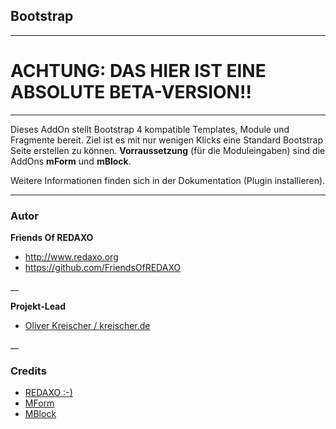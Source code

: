 ## Bootstrap

---

ACHTUNG: DAS HIER IST EINE ABSOLUTE BETA-VERSION!!
====

---

Dieses AddOn stellt Bootstrap 4 kompatible Templates, Module und Fragmente bereit. Ziel ist es mit nur wenigen Klicks eine Standard Bootstrap Seite erstellen zu können. **Vorraussetzung** (für die Moduleingaben) sind die AddOns **mForm** und **mBlock**.

Weitere Informationen finden sich in der Dokumentation (Plugin installieren).

---

### Autor  ###

**Friends Of REDAXO**

* http://www.redaxo.org
* https://github.com/FriendsOfREDAXO

__

**Projekt-Lead**

* [Oliver Kreischer / kreischer.de](http://kreischer.de)

__

### Credits ###

* [REDAXO :-)](https://redaxo.org)
* [MForm](https://github.com/FriendsOfREDAXO/mform)
* [MBlock](https://github.com/FriendsOfREDAXO/mblock)
